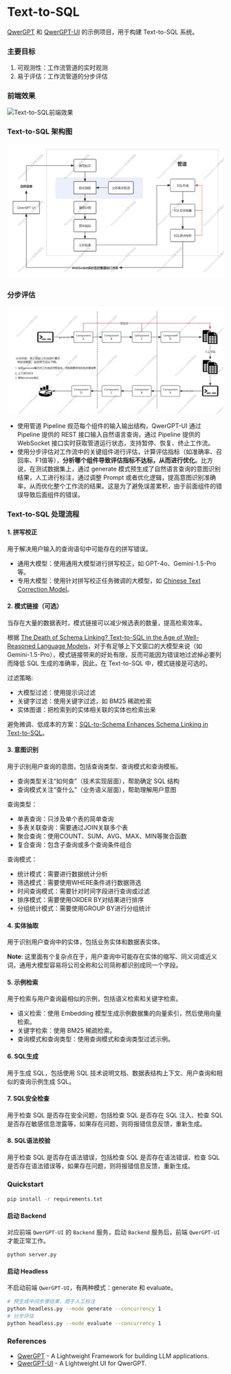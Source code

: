 # Text-to-SQL

[QwerGPT](https://github.com/leopeng1995/qwergpt) 和 [QwerGPT-UI](https://github.com/leopeng1995/qwergpt-ui) 的示例项目，用于构建 Text-to-SQL 系统。

### 主要目标

1. 可观测性：工作流管道的实时观测
2. 易于评估：工作流管道的分步评估

### 前端效果

![Text-to-SQL前端效果](./assets/demo.gif)

### Text-to-SQL 架构图

![Text-to-SQL架构图](./assets/architecture.jpg)

### 分步评估

![分步评估](./assets/evaluation.jpg)

- 使用管道 Pipeline 规范每个组件的输入输出结构，QwerGPT-UI 通过 Pipeline 提供的 REST 接口输入自然语言查询，通过 Pipeline 提供的 WebSocket 接口实时获取管道运行状态，支持暂停、恢复、终止工作流。
- 使用分步评估对工作流中的关键组件进行评估，计算评估指标（如准确率、召回率、F1值等），**分析哪个组件导致评估指标不达标，从而进行优化**。比方说，在测试数据集上，通过 generate 模式预生成了自然语言查询的意图识别结果，人工进行标注，通过调整 Prompt 或者优化逻辑，提高意图识别准确率，从而优化整个工作流的结果。这是为了避免误差累积，由于前面组件的错误导致后面组件的错误。

### Text-to-SQL 处理流程

#### 1. 拼写校正

用于解决用户输入的查询语句中可能存在的拼写错误。

- 通用大模型：使用通用大模型进行拼写校正，如 GPT-4o、Gemini-1.5-Pro 等。
- 专用大模型：使用针对拼写校正任务微调的大模型，如 [Chinese Text Correction Model](https://huggingface.co/shibing624/chinese-text-correction-7b)。

#### 2. 模式链接（可选）

当存在大量的数据表时，模式链接可以减少候选表的数量，提高检索效率。

根据 [The Death of Schema Linking? Text-to-SQL in the Age of Well-Reasoned Language Models](https://arxiv.org/pdf/2408.07702)，对于有足够上下文窗口的大模型来说（如 Gemini-1.5-Pro），模式链接带来的好处有限，反而可能因为错误地过滤掉必要列而降低 SQL 生成的准确率，因此，在 Text-to-SQL 中，模式链接是可选的。

过滤策略:

- 大模型过滤：使用提示词过滤
- 关键字过滤：使用关键字过滤，如 BM25 稀疏检索
- 实体图谱：把检索到的实体相关联的实体也检索出来

避免微调、低成本的方案：[SQL-to-Schema Enhances Schema Linking in Text-to-SQL](https://arxiv.org/pdf/2405.09593)。

#### 3. 意图识别

用于识别用户查询的意图，包括查询类型、查询模式和查询模板。

- 查询类型关注“如何查”（技术实现层面），帮助确定 SQL 结构
- 查询模式关注“查什么”（业务语义层面），帮助理解用户意图

查询类型：
- 单表查询：只涉及单个表的简单查询
- 多表关联查询：需要通过JOIN关联多个表
- 聚合查询：使用COUNT、SUM、AVG、MAX、MIN等聚合函数
- 复合查询：包含子查询或多个查询条件组合

查询模式：
- 统计模式：需要进行数据统计分析
- 筛选模式：需要使用WHERE条件进行数据筛选
- 时间查询模式：需要针对时间字段进行查询或过滤
- 排序模式：需要使用ORDER BY对结果进行排序
- 分组统计模式：需要使用GROUP BY进行分组统计

#### 4. 实体抽取

用于识别用户查询中的实体，包括业务实体和数据表实体。

**Note**: 这里面有个复杂点在于，用户查询中可能存在实体的缩写、同义词或近义词，通用大模型容易将公司全称和公司简称都识别成同一个字段。

#### 5. 示例检索

用于检索与用户查询最相似的示例，包括语义检索和关键字检索。

- 语义检索：使用 Embedding 模型生成示例数据集的向量索引，然后使用向量检索。
- 关键字检索：使用 BM25 稀疏检索。
- 查询模式和查询类型：使用查询模式和查询类型过滤示例。

#### 6. SQL生成

用于生成 SQL，包括使用 SQL 技术说明文档、数据表结构上下文、用户查询和相似的查询示例生成 SQL。

#### 7. SQL安全检查

用于检查 SQL 是否存在安全问题，包括检查 SQL 是否存在 SQL 注入、检查 SQL 是否存在敏感信息泄露等，如果存在问题，则将报错信息反馈，重新生成。

#### 8. SQL语法校验

用于检查 SQL 是否存在语法错误，包括检查 SQL 是否存在语法错误、检查 SQL 是否存在语法错误等，如果存在问题，则将报错信息反馈，重新生成。

### Quickstart

```bash
pip install -r requirements.txt
```

#### 启动 Backend

对应前端 `QwerGPT-UI` 的 `Backend` 服务，启动 `Backend` 服务后，前端 `QwerGPT-UI` 才能正常工作。

```bash
python server.py
```

#### 启动 Headless

不启动前端 `QwerGPT-UI`，有两种模式：generate 和 evaluate。

```bash
# 预生成中间步骤结果，用于人工标注
python headless.py --mode generate --concurrency 1
# 分步评估
python headless.py --mode evaluate --concurrency 1
```

### References

- [QwerGPT](https://github.com/leopeng1995/qwergpt) - A Lightweight Framework for building LLM applications.
- [QwerGPT-UI](https://github.com/leopeng1995/qwergpt-ui) - A Lightweight UI for QwerGPT.
